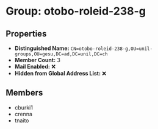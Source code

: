 # Group: otobo-roleid-238-g

## Properties

- **Distinguished Name:** `CN=otobo-roleid-238-g,OU=unil-groups,OU=gesu,DC=ad,DC=unil,DC=ch`
- **Member Count:** 3
- **Mail Enabled:** ❌
- **Hidden from Global Address List:** ❌

## Members

- cburki1
- crenna
- tnaito
